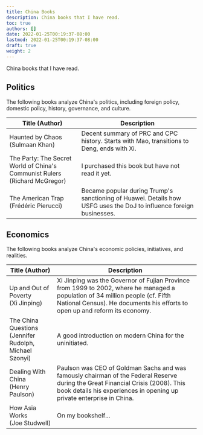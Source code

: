 ```yaml
---
title: China Books
description: China books that I have read.
toc: true
authors: []
date: 2022-01-25T00:19:37-08:00
lastmod: 2022-01-25T00:19:37-08:00
draft: true
weight: 2
---
```


China books that I have read.

## Politics

The following books analyze China's politics, including foreign policy, domestic policy, history, governance, and culture.

| Title (Author) | Description |
|------|------|
| Haunted by Chaos <br> (Sulmaan Khan) | Decent summary of PRC and CPC history. Starts with Mao, transitions to Deng, ends with Xi. |
| The Party: The Secret World of China's Communist Rulers <br> (Richard McGregor) | I purchased this book but have not read it yet. |
| The American Trap <br> (Frédéric Pierucci) | Became popular during Trump's sanctioning of Huawei. Details how USFG uses the DoJ to influence foreign businesses. |

## Economics

The following books analyze China's economic policies, initiatives, and realities.

| Title (Author) | Description |
|------|------|
| Up and Out of Poverty <br> (Xi Jinping) | Xi Jinping was the Governor of Fujian Province from 1999 to 2002, where he managed a population of 34 million people (cf. Fifth National Census). He documents his efforts to open up and reform its economy.  |
| The China Questions <br> (Jennifer Rudolph, Michael Szonyi) | A good introduction on modern China for the uninitiated. |
| Dealing With China <br> (Henry Paulson) | Paulson was CEO of Goldman Sachs and was famously chairman of the Federal Reserve during the Great Financial Crisis (2008). This book details his experiences in opening up private enterprise in China. |
| How Asia Works <br> (Joe Studwell) | On my bookshelf... |

